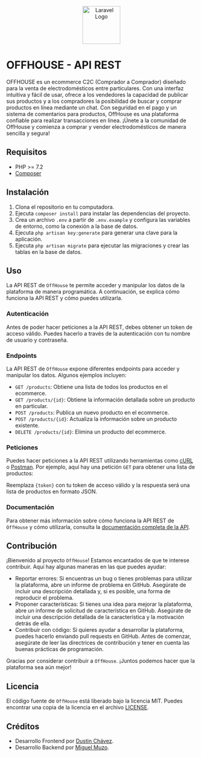 <p align="center"><a href="https://offhouse.vercel.app" target="_blank"><img src="https://user-images.githubusercontent.com/74844624/217299705-56ad3b15-b3cd-46c6-ab88-d3aa0d9f67be.png" width="100" alt="Laravel Logo"></a></p>

# OFFHOUSE - API REST

OFFHOUSE es un ecommerce C2C (Comprador a Comprador) diseñado para la venta de electrodomésticos entre particulares. Con una interfaz intuitiva y fácil de usar, ofrece a los vendedores la capacidad de publicar sus productos y a los compradores la posibilidad de buscar y comprar productos en línea mediante un chat. Con seguridad en el pago y un sistema de comentarios para productos, OffHouse es una plataforma confiable para realizar transacciones en línea. ¡Únete a la comunidad de OffHouse y comienza a comprar y vender electrodomésticos de manera sencilla y segura!
## Requisitos

- PHP >= 7.2
- [Composer](https://getcomposer.org/)

## Instalación

1. Clona el repositorio en tu computadora.
2. Ejecuta `composer install` para instalar las dependencias del proyecto.
3. Crea un archivo `.env` a partir de `.env.example` y configura las variables de entorno, como la conexión a la base de datos.
4. Ejecuta `php artisan key:generate` para generar una clave para la aplicación.
5. Ejecuta `php artisan migrate` para ejecutar las migraciones y crear las tablas en la base de datos.

## Uso

La API REST de `OffHouse` te permite acceder y manipular los datos de la plataforma de manera programática. A continuación, se explica cómo funciona la API REST y cómo puedes utilizarla.

### Autenticación

Antes de poder hacer peticiones a la API REST, debes obtener un token de acceso válido. Puedes hacerlo a través de la autenticación con tu nombre de usuario y contraseña.

### Endpoints

La API REST de `OffHouse` expone diferentes endpoints para acceder y manipular los datos. Algunos ejemplos incluyen:

- `GET /products`: Obtiene una lista de todos los productos en el ecommerce.
- `GET /products/{id}`: Obtiene la información detallada sobre un producto en particular.
- `POST /products`: Publica un nuevo producto en el ecommerce.
- `POST /products/{id}`: Actualiza la información sobre un producto existente.
- `DELETE /products/{id}`: Elimina un producto del ecommerce.


### Peticiones

Puedes hacer peticiones a la API REST utilizando herramientas como [cURL](https://curl.haxx.se/) o [Postman](https://www.postman.com/). Por ejemplo, aquí hay una petición `GET` para obtener una lista de productos:


Reemplaza `{token}` con tu token de acceso válido y la respuesta será una lista de productos en formato JSON.

### Documentación

Para obtener más información sobre cómo funciona la API REST de `OffHouse` y cómo utilizarla, consulta la [documentación completa de la API](https://documenter.getpostman.com/view/22594154/2s935hSTPh).


## Contribución

¡Bienvenido al proyecto `OffHouse`! Estamos encantados de que te interese contribuir. Aquí hay algunas maneras en las que puedes ayudar:

- Reportar errores: Si encuentras un bug o tienes problemas para utilizar la plataforma, abre un informe de problema en GitHub. Asegúrate de incluir una descripción detallada y, si es posible, una forma de reproducir el problema.
- Proponer características: Si tienes una idea para mejorar la plataforma, abre un informe de solicitud de característica en GitHub. Asegúrate de incluir una descripción detallada de la característica y la motivación detrás de ella.
- Contribuir con código: Si quieres ayudar a desarrollar la plataforma, puedes hacerlo enviando pull requests en GitHub. Antes de comenzar, asegúrate de leer las directrices de contribución y tener en cuenta las buenas prácticas de programación.

Gracias por considerar contribuir a `OffHouse`. ¡Juntos podemos hacer que la plataforma sea aún mejor!

## Licencia

El código fuente de `OffHouse` está liberado bajo la licencia MIT. Puedes encontrar una copia de la licencia en el archivo [LICENSE](LICENSE).

## Créditos

- Desarrollo Frontend por [Dustin Chávez](https://github.com/Dustinouwu).
- Desarrollo Backend por [Miguel Muzo](https://github.com/Miguel-EMC).
